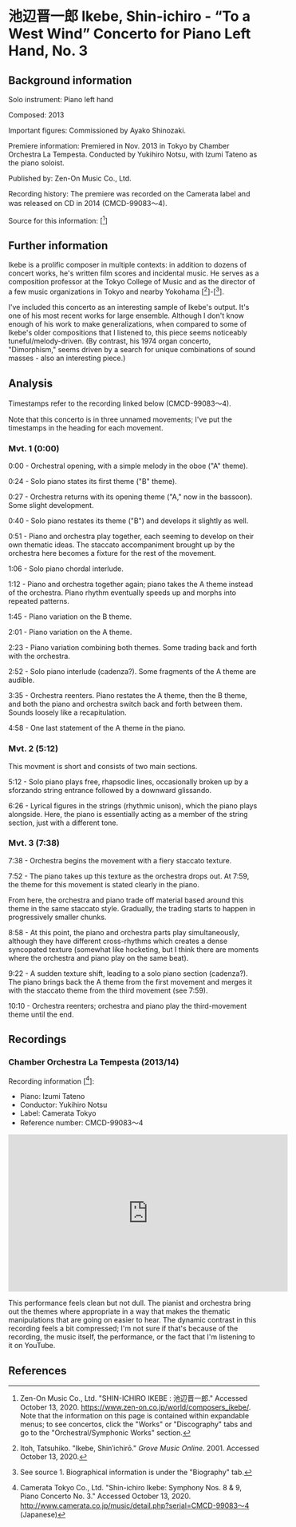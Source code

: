 # 池辺晋一郎 Ikebe, Shin-ichiro - “To a West Wind” Concerto for Piano Left Hand, No. 3

## Background information

Solo instrument: Piano left hand

Composed: 2013

Important figures: Commissioned by Ayako Shinozaki.

Premiere information: Premiered in Nov. 2013 in Tokyo by Chamber Orchestra La Tempesta.
Conducted by Yukihiro Notsu, with Izumi Tateno as the piano soloist.

Published by: Zen-On Music Co., Ltd.

Recording history: The premiere was recorded on the Camerata label
and was released on CD in 2014 (CMCD-99083～4).

Source for this information: \[[^1]\]

## Further information

Ikebe is a prolific composer in multiple contexts: in addition to dozens of concert
works, he's written film scores and incidental music.
He serves as a composition professor at the Tokyo College of Music and as the
director of a few music organizations in Tokyo and nearby Yokohama \[[^2]\]-\[[^3]\].

I've included this concerto as an interesting sample of Ikebe's output.
It's one of his most recent works for large ensemble.
Although I don't know enough of his work to make generalizations,
when compared to some of Ikebe's older compositions that I listened to,
this piece seems noticeably tuneful/melody-driven.
(By contrast, his 1974 organ concerto, "Dimorphism," seems driven by a search
for unique combinations of sound masses - also an interesting piece.)

## Analysis

Timestamps refer to the recording linked below (CMCD-99083～4).

Note that this concerto is in three unnamed movements; I've put the timestamps
in the heading for each movement.

### Mvt. 1 (0:00)

0:00 - Orchestral opening, with a simple melody in the oboe ("A" theme).

0:24 - Solo piano states its first theme ("B" theme).

0:27 - Orchestra returns with its opening theme ("A," now in the bassoon).
Some slight development.

0:40 - Solo piano restates its theme ("B") and develops it slightly as well.

0:51 - Piano and orchestra play together, each seeming to develop on their own
thematic ideas.
The staccato accompaniment brought up by the orchestra here becomes a fixture
for the rest of the movement.

1:06 - Solo piano chordal interlude.

1:12 - Piano and orchestra together again; piano takes the A theme instead of
the orchestra.
Piano rhythm eventually speeds up and morphs into repeated patterns.

1:45 - Piano variation on the B theme.

2:01 - Piano variation on the A theme.

2:23 - Piano variation combining both themes.
Some trading back and forth with the orchestra.

2:52 - Solo piano interlude (cadenza?).
Some fragments of the A theme are audible.

3:35 - Orchestra reenters. Piano restates the A theme, then the B theme,
and both the piano and orchestra switch back and forth between them.
Sounds loosely like a recapitulation.

4:58 - One last statement of the A theme in the piano.

### Mvt. 2 (5:12)

This movment is short and consists of two main sections.

5:12 - Solo piano plays free, rhapsodic lines, occasionally broken up by a
sforzando string entrance followed by a downward glissando.

6:26 - Lyrical figures in the strings (rhythmic unison), which the piano plays
alongside.
Here, the piano is essentially acting as a member of the string section, just
with a different tone.

### Mvt. 3 (7:38)

7:38 - Orchestra begins the movement with a fiery staccato texture.

7:52 - The piano takes up this texture as the orchestra drops out.
At 7:59, the theme for this movement is stated clearly in the piano.

From here, the orchestra and piano trade off material based around
this theme in the same staccato style.
Gradually, the trading starts to happen in progressively smaller chunks.

8:58 - At this point, the piano and orchestra parts play simultaneously,
although they have different cross-rhythms which creates a dense syncopated
texture (somewhat like hocketing, but I think there are moments where the
orchestra and piano play on the same beat).

9:22 - A sudden texture shift, leading to a solo piano section (cadenza?).
The piano brings back the A theme from the first movement and merges it with
the staccato theme from the third movement (see 7:59).

10:10 - Orchestra reenters; orchestra and piano play the third-movement
theme until the end.

## Recordings

### Chamber Orchestra La Tempesta (2013/14)

Recording information \[[^4]\]:
- Piano: Izumi Tateno
- Conductor: Yukihiro Notsu
- Label: Camerata Tokyo
- Reference number: CMCD-99083～4

<iframe width="560" height="315" src="https://www.youtube.com/embed/K6hBrJ2CbLg" frameborder="0" allow="accelerometer; autoplay; clipboard-write; encrypted-media; gyroscope; picture-in-picture" allowfullscreen></iframe>

This performance feels clean but not dull.
The pianist and orchestra bring out the themes where appropriate in a way that
makes the thematic manipulations that are going on easier to hear.
The dynamic contrast in this recording feels a bit compressed; I'm not sure if
that's because of the recording, the music itself, the performance, or the fact
that I'm listening to it on YouTube.

## References

[^1]: Zen-On Music Co., Ltd. "SHIN-ICHIRO IKEBE : 池辺晋一郎." Accessed October 13, 2020. <https://www.zen-on.co.jp/world/composers_ikebe/>. Note that the information on this page is contained within expandable menus; to see concertos, click the "Works" or "Discography" tabs and go to the "Orchestral/Symphonic Works" section.

[^2]: Itoh, Tatsuhiko. "Ikebe, Shin′ichirō." *Grove Music Online*. 2001. Accessed October 13, 2020.

[^3]: See source 1. Biographical information is under the "Biography" tab.

[^4]: Camerata Tokyo Co., Ltd. "Shin-ichiro Ikebe: Symphony Nos. 8 & 9, Piano Concerto No. 3." Accessed October 13, 2020. <http://www.camerata.co.jp/music/detail.php?serial=CMCD-99083〜4> (Japanese)
